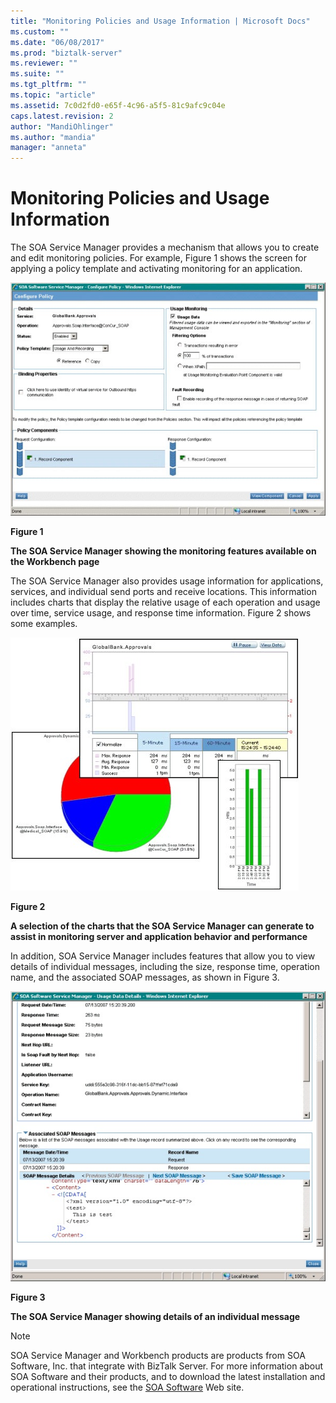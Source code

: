 ```yaml
---
title: "Monitoring Policies and Usage Information | Microsoft Docs"
ms.custom: ""
ms.date: "06/08/2017"
ms.prod: "biztalk-server"
ms.reviewer: ""
ms.suite: ""
ms.tgt_pltfrm: ""
ms.topic: "article"
ms.assetid: 7c0d2fd0-e65f-4c96-a5f5-81c9afc9c04e
caps.latest.revision: 2
author: "MandiOhlinger"
ms.author: "mandia"
manager: "anneta"
---
```

# Monitoring Policies and Usage Information
The SOA Service Manager provides a mechanism that allows you to create and edit monitoring policies. For example, Figure 1 shows the screen for applying a policy template and activating monitoring for an application.  
  
 ![Monitoring Features](../esb-toolkit/media/ch9-monitoringfeatures.jpg "Ch9-MonitoringFeatures")  
  
 **Figure 1**  
  
 **The SOA Service Manager showing the monitoring features available on the Workbench page**  
  
 The SOA Service Manager also provides usage information for applications, services, and individual send ports and receive locations. This information includes charts that display the relative usage of each operation and usage over time, service usage, and response time information. Figure 2 shows some examples.  
  
 ![Monitoring Charts](../esb-toolkit/media/ch9-monitoringcharts.jpg "Ch9-MonitoringCharts")  
  
 **Figure 2**  
  
 **A selection of the charts that the SOA Service Manager can generate to assist in monitoring server and application behavior and performance**  
  
 In addition, SOA Service Manager includes features that allow you to view details of individual messages, including the size, response time, operation name, and the associated SOAP messages, as shown in Figure 3.  
  
 ![Soap Message Details](../esb-toolkit/media/ch9-soapmessagedetails.jpg "Ch9-SoapMessageDetails")  
  
 **Figure 3**  
  
 **The SOA Service Manager showing details of an individual message**  
  
> [!NOTE]
>  SOA Service Manager and Workbench products are products from SOA Software, Inc. that integrate with BizTalk Server. For more information about SOA Software and their products, and to download the latest installation and operational instructions, see the [SOA Software](http://go.microsoft.com/fwlink/?LinkId=188559) Web site.